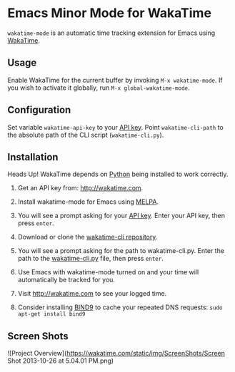 # Emacs Minor Mode for WakaTime

`wakatime-mode` is an automatic time tracking extension for Emacs using [WakaTime](https://wakatime.com/).

## Usage

Enable WakaTime for the current buffer by invoking `M-x wakatime-mode`.  If you wish to activate it globally, run `M-x global-wakatime-mode`.


## Configuration

Set variable `wakatime-api-key` to your [API key](https://wakatime.com/#apikey).
Point `wakatime-cli-path` to the absolute path of the CLI script (`wakatime-cli.py`).


## Installation

Heads Up! WakaTime depends on [Python](http://www.python.org/getit/) being installed to work correctly.

1. Get an API key from: http://wakatime.com.

2. Install wakatime-mode for Emacs using [MELPA](http://melpa.milkbox.net/#/wakatime-mode).

3. You will see a prompt asking for your [API key](https://wakatime.com/#apikey). Enter your API key, then press `enter`.

4. Download or clone the [wakatime-cli repository](https://github.com/wakatime/wakatime).

5. You will see a prompt asking for the path to wakatime-cli.py. Enter the path to the [wakatime-cli.py](https://github.com/wakatime/wakatime/blob/256aaf5dc3ffba35ea0b899b248328cccd76de6b/wakatime-cli.py) file, then press `enter`.

6. Use Emacs with wakatime-mode turned on and your time will automatically be tracked for you.

7. Visit http://wakatime.com to see your logged time.

8. Consider installing [BIND9](https://help.ubuntu.com/community/BIND9ServerHowto#Caching_Server_configuration) to cache your repeated DNS requests: `sudo apt-get install bind9`


## Screen Shots

![Project Overview](https://wakatime.com/static/img/ScreenShots/Screen Shot 2013-10-26 at 5.04.01 PM.png)
